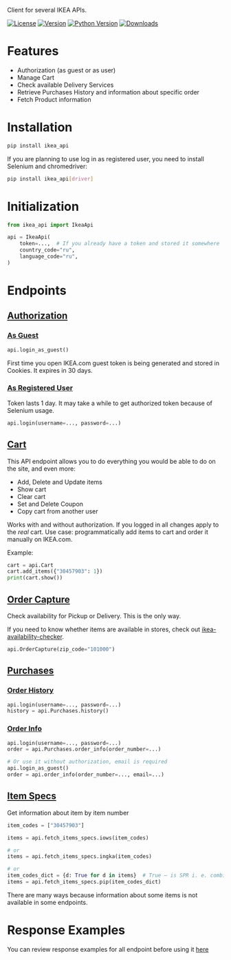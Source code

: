 Client for several IKEA APIs.

[![License](https://img.shields.io/pypi/l/ikea_api?color=green)](https://github.com/vrslev/ikea-api-client/blob/master/LICENSE)
[![Version](https://img.shields.io/pypi/v/ikea_api?color=green&label=version)](https://pypi.org/project/ikea_api/)
[![Python Version](https://img.shields.io/pypi/pyversions/ikea_api?color=green)](https://pypi.org/project/ikea_api/)
[![Downloads](https://img.shields.io/pypi/dm/ikea_api?color=green)](https://pypi.org/project/ikea_api/)

# Features

- Authorization (as guest or as user)
- Manage Cart
- Check available Delivery Services
- Retrieve Purchases History and information about specific order
- Fetch Product information

# Installation

```bash
pip install ikea_api
```

If you are planning to use log in as registered user, you need to install Selenium and chromedriver:

```bash
pip install ikea_api[driver]
```

# Initialization

```python
from ikea_api import IkeaApi

api = IkeaApi(
    token=...,  # If you already have a token and stored it somewhere
    country_code="ru",
    language_code="ru",
)
```

# Endpoints

## [Authorization](https://github.com/vrslev/ikea-api-client/blob/master/src/ikea_api/auth.py)

### [As Guest](https://github.com/vrslev/ikea-api-client/blob/03c1add4fd03fc41a7fef41c35bd2aa9c0c36d4b/src/ikea_api/auth.py#L35-L35)

```python
api.login_as_guest()
```

First time you open IKEA.com guest token is being generated and stored in Cookies. It expires in 30 days.

### [As Registered User](https://github.com/vrslev/ikea-api-client/blob/03c1add4fd03fc41a7fef41c35bd2aa9c0c36d4b/src/ikea_api/auth.py#L56-L56)

Token lasts 1 day. It may take a while to get authorized token because of Selenium usage.

```python
api.login(username=..., password=...)
```

## [Cart](https://github.com/vrslev/ikea-api-client/blob/master/src/ikea_api/endpoints/cart/__init__.py)

This API endpoint allows you to do everything you would be able to do on the site, and even more:

- Add, Delete and Update items
- Show cart
- Clear cart
- Set and Delete Coupon
- Copy cart from another user

Works with and without authorization. If you logged in all changes apply to the _real_ cart. Use case: programmatically add items to cart and order it manually on IKEA.com.

Example:

```python
cart = api.Cart
cart.add_items({"30457903": 1})
print(cart.show())
```

## [Order Capture](https://github.com/vrslev/ikea-api-client/blob/master/src/ikea_api/endpoints/order_capture/__init__.py)

Check availability for Pickup or Delivery. This is the only way.

If you need to know whether items are available in stores, check out [ikea-availability-checker](https://github.com/Ephigenia/ikea-availability-checker).

```python
api.OrderCapture(zip_code="101000")
```

## [Purchases](https://github.com/vrslev/ikea-api-client/blob/master/src/ikea_api/endpoints/purchases/__init__.py)

### [Order History](https://github.com/vrslev/ikea-api-client/blob/fc264640ca1f27f4a58c1c57891a917414518a7d/src/ikea_api/endpoints/purchases/__init__.py#L34-L34)

```python
api.login(username=..., password=...)
history = api.Purchases.history()
```

### [Order Info](https://github.com/vrslev/ikea-api-client/blob/fc264640ca1f27f4a58c1c57891a917414518a7d/src/ikea_api/endpoints/purchases/__init__.py#L44-L44)

```python
api.login(username=..., password=...)
order = api.Purchases.order_info(order_number=...)

# Or use it without authorization, email is required
api.login_as_guest()
order = api.order_info(order_number=..., email=...)
```

## [Item Specs](https://github.com/vrslev/ikea-api-client/tree/master/src/ikea_api/endpoints/item)

Get information about item by item number

```python
item_codes = ["30457903"]

items = api.fetch_items_specs.iows(item_codes)

# or
items = api.fetch_items_specs.ingka(item_codes)

# or
item_codes_dict = {d: True for d in items}  # True — is SPR i. e. combination
items = api.fetch_items_specs.pip(item_codes_dict)
```

There are many ways because information about some items is not available in some endpoints.

# Response Examples

You can review response examples for all endpoint before using it [here](https://github.com/vrslev/ikea-api-client/tree/master/response_examples)
